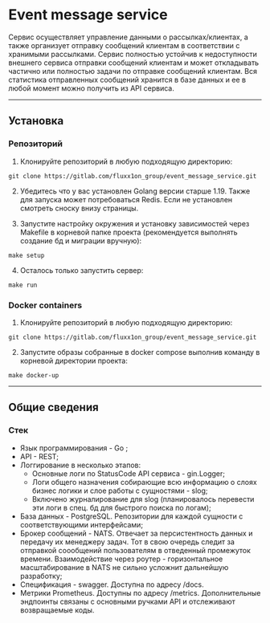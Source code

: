 # Event message service
Сервис осуществляет управление данными о рассылках/клиентах, а также организует отправку сообщений клиентам в соответствии с хранимыми рассылками. Сервис полностью устойчив к недоступности внешнего сервиса отправки сообщений клиентам и может откладывать частично или полностью задачи по отправке сообщений клиентам. Вся статистика отправленных сообщений хранится в базе данных и ее в любой момент можно получить из API сервиса.

---

## Установка

### Репозиторий

1. Клонируйте репозиторий в любую подходящую директорию:

```
git clone https://gitlab.com/fluxx1on_group/event_message_service.git
```

2. Убедитесь что у вас установлен Golang версии старше 1.19. Также для запуска может потребоваться Redis. Если не установлен смотреть сноску внизу страницы.

3. Запустите настройку окружения и установку зависимостей через Makefile в корневой папке проекта (рекомендуется выполнять создание бд и миграции вручную):

```
make setup
```

4. Осталось только запустить сервер:

```
make run
```

### Docker containers

1. Клонируйте репозиторий в любую подходящую директорию:

```
git clone https://gitlab.com/fluxx1on_group/event_message_service.git
```

2. Запустите образы собранные в docker compose выполнив команду в корневой директории проекта:

```
make docker-up
```

---

## Общие сведения

### Стек

- Язык программирования - Go ;
- API - REST; 
- Логгирование в несколько этапов:
    - Основные логи по StatusCode API сервиса - gin.Logger;
    - Логи общего назначения собирающие всю информацию о слоях бизнес логики и слое работы с сущностями - slog;
    - Включено журналирование для slog (планировалось перевести эти логи в спец. бд для быстрого поиска по логам);
- База данных - PostgreSQL. Репозитории для каждой сущности с соответствующими интерфейсами;
- Брокер сообщений - NATS. Отвечает за персистентность данных и передачу их менеджеру задач. Тот в свою очередь следит за отправкой соообщений пользователям в отведенный промежуток времени. Взаимодействие через роутер - горизонтальное масштабирование в NATS не сильно усложнит дальнейшую разработку;
- Спецификация - swagger. Доступна по адресу /docs.
- Метрики Prometheus. Доступны по адресу /metrics. Дополнительные эндпоинты связаны с основными ручками API и отслеживают возвращаемые коды.